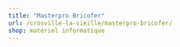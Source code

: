 ```yaml
---
title: "Masterpro Bricofer"
url: /crosville-la-vieille/masterpro-bricofer/
shop: matériel informatique
---
```

